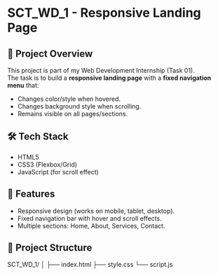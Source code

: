 # SCT_WD_1 - Responsive Landing Page

## 📌 Project Overview
This project is part of my Web Development Internship (Task 01).  
The task is to build a **responsive landing page** with a **fixed navigation menu** that:
- Changes color/style when hovered.
- Changes background style when scrolling.
- Remains visible on all pages/sections.

## 🛠️ Tech Stack
- HTML5
- CSS3 (Flexbox/Grid)
- JavaScript (for scroll effect)

## 🚀 Features
- Responsive design (works on mobile, tablet, desktop).
- Fixed navigation bar with hover and scroll effects.
- Multiple sections: Home, About, Services, Contact.

## 📂 Project Structure
SCT_WD_1/
│
├── index.html
├── style.css
└── script.js
